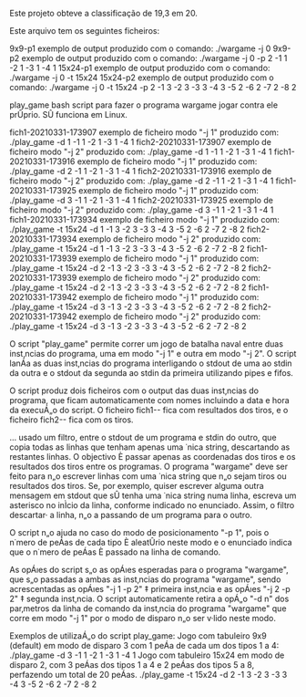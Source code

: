 Este projeto obteve a classificação de 19,3 em 20.

Este arquivo tem os seguintes ficheiros:

9x9-p1		exemplo de output produzido com o comando: ./wargame -j 0
9x9-p2  	exemplo de output produzido com o comando: ./wargame -j 0 -p 2 -1 1 -2 1 -3 1 -4 1
15x24-p1	exemplo de output produzido com o comando: ./wargame -j 0 -t 15x24
15x24-p2	exemplo de output produzido com o comando: ./wargame -j 0 -t 15x24 -p 2 -1 3 -2 3 -3 3 -4 3 -5 2 -6 2 -7 2 -8 2

play_game	bash script para fazer o programa wargame jogar contra ele prÛprio. SÛ funciona em Linux.

fich1-20210331-173907	exemplo de ficheiro modo "-j 1" produzido com: ./play_game -d 1 -1 1 -2 1 -3 1 -4 1
fich2-20210331-173907	exemplo de ficheiro modo "-j 2" produzido com: ./play_game -d 1 -1 1 -2 1 -3 1 -4 1
fich1-20210331-173916	exemplo de ficheiro modo "-j 1" produzido com: ./play_game -d 2 -1 1 -2 1 -3 1 -4 1
fich2-20210331-173916	exemplo de ficheiro modo "-j 2" produzido com: ./play_game -d 2 -1 1 -2 1 -3 1 -4 1
fich1-20210331-173925	exemplo de ficheiro modo "-j 1" produzido com: ./play_game -d 3 -1 1 -2 1 -3 1 -4 1
fich2-20210331-173925	exemplo de ficheiro modo "-j 2" produzido com: ./play_game -d 3 -1 1 -2 1 -3 1 -4 1
fich1-20210331-173934	exemplo de ficheiro modo "-j 1" produzido com: ./play_game -t 15x24 -d 1 -1 3 -2 3 -3 3 -4 3 -5 2 -6 2 -7 2 -8 2
fich2-20210331-173934	exemplo de ficheiro modo "-j 2" produzido com: ./play_game -t 15x24 -d 1 -1 3 -2 3 -3 3 -4 3 -5 2 -6 2 -7 2 -8 2
fich1-20210331-173939	exemplo de ficheiro modo "-j 1" produzido com: ./play_game -t 15x24 -d 2 -1 3 -2 3 -3 3 -4 3 -5 2 -6 2 -7 2 -8 2
fich2-20210331-173939	exemplo de ficheiro modo "-j 2" produzido com: ./play_game -t 15x24 -d 2 -1 3 -2 3 -3 3 -4 3 -5 2 -6 2 -7 2 -8 2
fich1-20210331-173942	exemplo de ficheiro modo "-j 1" produzido com: ./play_game -t 15x24 -d 3 -1 3 -2 3 -3 3 -4 3 -5 2 -6 2 -7 2 -8 2
fich2-20210331-173942	exemplo de ficheiro modo "-j 2" produzido com: ./play_game -t 15x24 -d 3 -1 3 -2 3 -3 3 -4 3 -5 2 -6 2 -7 2 -8 2


O script "play_game" permite correr um jogo de batalha naval entre duas inst‚ncias do programa,
uma em modo "-j 1" e outra em modo "-j 2". O script lanÁa as duas inst‚ncias do programa interligando
o stdout de uma ao stdin da outra e o stdout da segunda ao stdin da primeira utilizando pipes e fifos.

O script produz dois ficheiros com o output das duas inst‚ncias do programa, que ficam automaticamente
com nomes incluindo a data e hora da execuÁ„o do script.
O ficheiro fich1-<data>-<hora> fica com resultados dos tiros, e o ficheiro fich2-<data>-<hora> fica com os tiros.

… usado um filtro, entre o stdout de um programa e stdin do outro, que copia todas as linhas que tenham
apenas uma ˙nica string, descartando as restantes linhas. O objectivo È passar apenas as coordenadas dos tiros
e os resultados dos tiros entre os programas. O programa "wargame" deve ser feito para n„o escrever linhas
com uma ˙nica string que n„o sejam tiros ou resultados dos tiros. Se, por exemplo, quiser escrever alguma outra
mensagem em stdout que sÛ tenha uma ˙nica string numa linha, escreva um asterisco no inÌcio da linha,
conforme indicado no enunciado. Assim, o filtro descartar· a linha, n„o a passando de um programa para o outro.

O script n„o ajuda no caso do modo de posicionamento "-p 1", pois o n˙mero de peÁas de cada tipo È aleatÛrio
neste modo e o enunciado indica que o n˙mero de peÁas È passado na linha de comando.

As opÁıes do script s„o as opÁıes esperadas para o programa "wargame", que s„o passadas a ambas as inst‚ncias
do programa "wargame", sendo acrescentadas as opÁıes "-j 1 -p 2" ‡ primeira inst‚ncia e as opÁıes "-j 2 -p 2"
‡ segunda inst‚ncia. O script automaticamente retira a opÁ„o "-d n" dos par‚metros da linha de comando da
inst‚ncia do programa "wargame" que corre em modo "-j 1" por o modo de disparo n„o ser v·lido neste modo.

Exemplos de utilizaÁ„o do script play_game:
Jogo com tabuleiro 9x9 (default) em modo de disparo 3 com 1 peÁa de cada um dos tipos 1 a 4:
./play_game -d 3 -1 1 -2 1 -3 1 -4 1
Jogo com tabuleiro 15x24 em modo de disparo 2, com 3 peÁas dos tipos 1 a 4 e 2 peÁas dos tipos 5 a 8, perfazendo um total de 20 peÁas.
./play_game -t 15x24 -d 2 -1 3 -2 3 -3 3 -4 3 -5 2 -6 2 -7 2 -8 2
